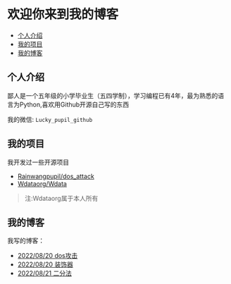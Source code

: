 # 欢迎你来到我的博客

- [个人介绍](#个人介绍)
- [我的项目](#我的项目)
- [我的博客](#我的博客)

## 个人介绍
鄙人是一个五年级的小学毕业生（五四学制），学习编程已有4年，最为熟悉的语言为Python,喜欢用Github开源自己写的东西

我的微信: `Lucky_pupil_github`

## 我的项目
我开发过一些开源项目
- [Rainwangpupil/dos_attack](https://github.com/Rainwangpupil/dos_attack)
- [Wdataorg/Wdata](https://github.com/Wdataorg/Wdata)
> 注:Wdataorg属于本人所有

## 我的博客
我写的博客：
- [2022/08/20 dos攻击](https://Rainwangpupil.github.io/blog/2022-08-20-dos_attack.html)
- [2022/08/20 装饰器](https://Rainwangpupil.github.io/blog/2022-08-20-Zhuangshi.html)
- [2022/08/21 二分法](https://Rainwangpupil.github.io/blog/2022-08-21-Two-Fen.html)